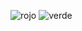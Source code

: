 ![rojo](https://img.shields.io/badge/Estado-Crítico-red)
![verde](https://img.shields.io/badge/Estado-OK-brightgreen)
